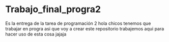# Trabajo_final_progra2
Es la entrega de la tarea de programación 2
hola chicos tenemos que trabajar en progra asi que voy a crear este repositorio 
trabajemos aqui para hacer uso de esta cosa jajaja
